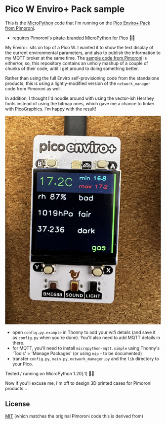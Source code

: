 # Pico W Enviro+ Pack sample
This is the [MicroPython](https://micropython.org) code that I'm running on the [Pico Enviro+ Pack from Pimoroni](https://shop.pimoroni.com/products/pico-enviro-pack).

- requires Pimoroni's [pirate-branded MicroPython for Pico](https://github.com/pimoroni/pimoroni-pico) 🏴‍☠️️

My Enviro+ sits on top of a Pico W. I wanted it to show the text display of the current environmental parameters, and also to publish the information to my MQTT broker at the same time. The [sample code from Pimoroni](https://github.com/pimoroni/pimoroni-pico/tree/main/micropython/examples/pico_enviro) is either/or, so, this repository contains an unholy mashup of a couple of chunks of their code, until I get around to doing something better.

Rather than using the full Enviro self-provisioning code from the standalone products, this is using a lightly-modified version of the `network_manager` code from Pimoroni as well.

In addition, I thought I'd noodle around with using the vector-ish Hershey fonts instead of using the bitmap ones, which gave me a chance to tinker with [PicoGraphics](https://github.com/pimoroni/pimoroni-pico/tree/main/micropython/modules/picographics). I'm happy with the result!

![vector fonts](screen.jpeg)

- open `config.py.example` in Thonny to add your wifi details (and save it as `config.py` when you're done). You'll also need to add MQTT details in there.
- for MQTT, you'll need to install `micropython-mqtt.simple` using Thonny's 'Tools' > 'Manage Packages' (or using `mip` - to be documented)
- transfer `config.py`, `main.py`, `network_manager.py` and the `lib` directory to your Pico.

Tested / running on MicroPython 1.20[.1] 👍🏻️

Now if you'll excuse me, I'm off to design 3D printed cases for Pimoroni products...

## License

[MIT](./LICENSE) (which matches the original Pimoroni code this is derived from)
